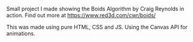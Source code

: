 Small project I made showing the Boids Algorithm by Craig Reynolds in action. Find out more at https://www.red3d.com/cwr/boids/

This was made using pure HTML, CSS and JS. Using the Canvas API for animations.
